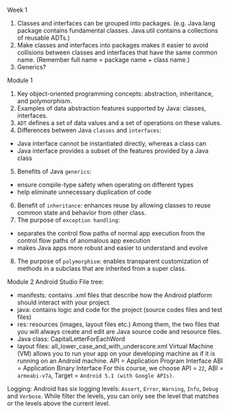 Week 1

1. Classes and interfaces can be grouped into packages.
(e.g. Java.lang package contains fundamental classes. Java.util contains a collections of reusable ADTs.)
2. Make classes and interfaces into packages makes it easier to avoid collisions between classes and interfaces that have the same common name. 
(Remember full name = package name + class name.)
3. Generics?


Module 1
1. Key object-oriented programming concepts: abstraction, inheritance, and polymorphism.
2. Examples of data abstraction features supported by Java: classes, interfaces.
3. `ADT` defines a set of data values and a set of operations on these values.
4. Differences between Java `classes` and `interfaces`: 
 * Java interface cannot be instantiated directly, whereas a class can
 * Java interface provides a subset of the features provided by a Java class
5. Benefits of Java `generics`:
 * ensure compile-type safety when operating on different types
 * help eliminate unnecessary duplication of code
6. Benefit of `inheritance`: enhances reuse by allowing classes to reuse common state and behavior from other class.
7. The purpose of `exception handling`: 
 * separates the control flow paths of normal app execution from the control flow paths of anomalous app execution
 * makes Java apps more robust and easier to understand and evolve
8. The purpose of `polymorphism`: enables transparent customization of methods in a subclass that are inherited from a super class.

Module 2
Android Studio
File tree:
 * manifests: contains .xml files that describe how the Android platform should interact with your project.
 * java: contains logic and code for the project (source codes files and test files)
 * res: resources (images, layout files etc.)
Among them, the two files that you will always create and edit are Java source code and resource files.
 * Java class: CapitalLetterForEachWord
 * layout files: all_lower_case_and_with_underscore.xml
Virtual Machine (VM) allows you to run your app on your developing machine as if it is running on an Android machine.
API = Application Program Interface
ABI = Application Binary Interface
For this course, we choose API = `22`, ABI = `armeabi-v7a`, Target = `Android 5.1 (with Google APIs)`.

Logging:
Android has six logging levels: `Assert`, `Error`, `Warning`, `Info`, `Debug` and `Verbose`.
While filter the levels, you can only see the level that matches or the levels above the current level.

